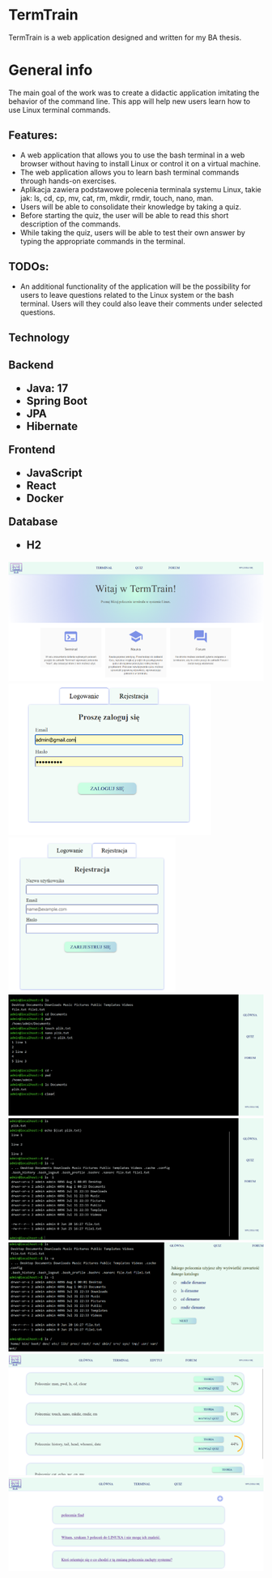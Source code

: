 <h1>TermTrain</h1>  
TermTrain is a web application designed and written for my BA thesis.

<h1>General info</h1>
The main goal of the work was to create a didactic application imitating the behavior of the command line. This app will help new users learn how to use Linux terminal commands.

<h2>Features:</h2>
<ul>
  <li>
    A web application that allows you to use the bash terminal in a web browser without having to install Linux or control it on a virtual machine.
  </li>
  <li>
  The web application allows you to learn bash terminal commands through hands-on exercises.
  </li>
  <li>
   Aplikacja zawiera podstawowe polecenia terminala systemu Linux, takie jak: ls, cd, cp, mv, cat, rm, mkdir, rmdir, touch, nano, man. 
  </li>
  <li>
   Users will be able to consolidate their knowledge by taking a quiz.
    </li>
      <li>
  Before starting the quiz, the user will be able to read this short description of the commands.
      </li>
  <li>
While taking the quiz, users will be able to test their own
answer by typing the appropriate commands in the terminal.
  </li>
</ul>
<h2>TODOs:</h2>
<ul>
  <li>
An additional functionality of the application will be the possibility for users to leave questions related to the Linux system or the bash terminal. Users will
they could also leave their comments under selected questions.
  </li>
</ul>

<h2>Technology<h2>
    <p>Backend</p>
    <ul>
     <li>Java: 17</li>
    <li>Spring Boot</li>
    <li>JPA</li>
    <li>Hibernate</li>
    </ul>
    <p>Frontend</p>
     <ul>
     <li>JavaScript</li>
    <li>React</li>
    <li>Docker</li>
    </ul>
    <p>Database</p>
     <ul>
     <li>H2</li>
    </ul>

<img src="Licencjat/project/main_page.png" alt="home page">
<div>
  <img src="Licencjat/project/logowanie.png" alt="logowanie" style="width: 400px"> 
<img src="Licencjat/project/rejestracja.png" alt="rejestracja" style="width: 330px">
  </div>
  
<img src="Licencjat/project/term1.png" alt="terminal">
<img src="Licencjat/project/term2.png" alt="terminal">
<img src="Licencjat/project/quiz1.png" alt="quiz" >
<img src="Licencjat/project/list_quiz2.png" alt="list quiz">
<img src="Licencjat/project/forum.png" alt="forum" >
